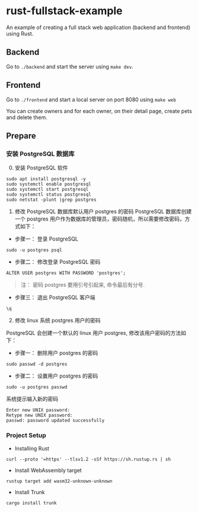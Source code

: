 # rust-fullstack-example 

An example of creating a full stack web application (backend and frontend) using Rust.

## Backend

Go to `./backend` and start the server using `make dev`.

## Frontend

Go to `./frontend` and start a local server on port 8080 using `make web`

You can create owners and for each owner, on their detail page, create pets and delete them.

## Prepare

### 安装 PostgreSQL 数据库

0. 安装 PostgreSQL 软件
```
sudo apt install postgresql -y
sudo systemctl enable postgresql
sudo systemctl start postgresql
sudo systemctl status postgresql
sudo netstat -plunt |grep postgres
```
1. 修改 PostgreSQL 数据库默认用户 postgres 的密码
PostgreSQL 数据库创建一个 postgres 用户作为数据库的管理员，密码随机，所以需要修改密码，方式如下：

- 步骤一： 登录 PostgreSQL
```
sudo -u postgres psql
```
- 步骤二： 修改登录 PostgreSQL 密码
```
ALTER USER postgres WITH PASSWORD 'postgres';
```
> 注： 密码 postgres 要用引号引起来, 命令最后有分号.

- 步骤三： 退出 PostgreSQL 客户端
```
\q
```
2. 修改 linux 系统 postgres 用户的密码

PostgreSQL 会创建一个默认的 linux 用户 postgres, 修改该用户密码的方法如下：

- 步骤一： 删除用户 postgres 的密码
```
sudo passwd -d postgres
```
- 步骤二： 设置用户 postgres 的密码
```
sudo -u postgres passwd
```
系统提示输入新的密码
```
Enter new UNIX password:
Retype new UNIX password:
passwd: password updated successfully
```

### Project Setup

- Installing Rust​
```
curl --proto '=https' --tlsv1.2 -sSf https://sh.rustup.rs | sh
```
- Install WebAssembly target​
```
rustup target add wasm32-unknown-unknown
```
- Install Trunk​
```
cargo install trunk
```
